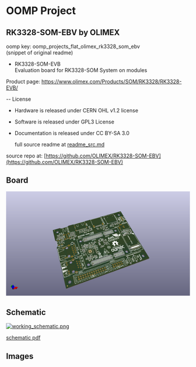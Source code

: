 # OOMP Project  
## RK3328-SOM-EBV  by OLIMEX  
  
oomp key: oomp_projects_flat_olimex_rk3328_som_ebv  
(snippet of original readme)  
  
- RK3328-SOM-EVB  
Evaluation board for RK3328-SOM System on modules  
  
Product page: https://www.olimex.com/Products/SOM/RK3328/RK3328-EVB/  
  
-- License  
* Hardware is released under CERN OHL v1.2 license  
* Software is released under GPL3 License  
* Documentation is released under CC BY-SA 3.0  
  
  
  full source readme at [readme_src.md](readme_src.md)  
  
source repo at: [https://github.com/OLIMEX/RK3328-SOM-EBV](https://github.com/OLIMEX/RK3328-SOM-EBV)  
## Board  
  
[![working_3d.png](working_3d_600.png)](working_3d.png)  
## Schematic  
  
[![working_schematic.png](working_schematic_600.png)](working_schematic.png)  
  
[schematic pdf](working_schematic.pdf)  
## Images  
